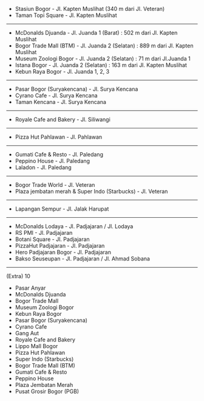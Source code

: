 - Stasiun Bogor - Jl. Kapten Muslihat (340 m dari Jl. Veteran)
- Taman Topi Square - Jl. Kapten Muslihat
---------------------------------------------------------------------------------------------------------------------------------
- McDonalds Djuanda - Jl. Juanda 1 (Barat) : 502 m dari Jl. Kapten Muslihat
- Bogor Trade Mall (BTM) - Jl. Juanda 2 (Selatan) : 889 m dari Jl. Kapten Muslihat
- Museum Zoologi Bogor - Jl. Juanda 2 (Selatan) : 71 m dari Jl.Juanda 1 
- Istana Bogor - Jl. Juanda 2 (Selatan) : 163 m dari Jl. Kapten Muslihat
- Kebun Raya Bogor - Jl. Juanda 1, 2, 3
---------------------------------------------------------------------------------------------------------------------------------
- Pasar Bogor (Suryakencana) - Jl. Surya Kencana
- Cyrano Cafe - Jl. Surya Kencana
- Taman Kencana - Jl. Surya Kencana
---------------------------------------------------------------------------------------------------------------------------------
- Royale Cafe and Bakery - Jl. Siliwangi
---------------------------------------------------------------------------------------------------------------------------------
- Pizza Hut Pahlawan - Jl. Pahlawan
---------------------------------------------------------------------------------------------------------------------------------
- Gumati Cafe & Resto - Jl. Paledang
- Peppino House - Jl. Paledang
- Laladon - Jl. Paledang
---------------------------------------------------------------------------------------------------------------------------------
- Bogor Trade World - Jl. Veteran
- Plaza jembatan merah & Super Indo (Starbucks) - Jl. Veteran
 ---------------------------------------------------------------------------------------------------------------------------------
- Lapangan Sempur - Jl. Jalak Harupat
---------------------------------------------------------------------------------------------------------------------------------
- McDonalds Lodaya - Jl. Padjajaran / Jl. Lodaya
- RS PMI - Jl. Padjajaran
- Botani Square - Jl. Padjajaran
- PizzaHut Padjajaran - Jl. Padjajaran
- Hero Padjajaran Bogor - Jl. Padjajaran
- Bakso Seuseupan - Jl. Padjajaran / Jl. Ahmad Sobana

-----------------------------------------------------------------------
(Extra)
10
- Pasar Anyar
- McDonalds Djuanda
- Bogor Trade Mall
- Museum Zoologi Bogor
- Kebun Raya Bogor
- Pasar Bogor (Suryakencana)
- Cyrano Cafe
- Gang Aut
- Royale Cafe and Bakery
- Lippo Mall Bogor
- Pizza Hut Pahlawan
- Super Indo (Starbucks)
- Bogor Trade Mall (BTM)
- Gumati Cafe & Resto
- Peppino House
- Plaza Jembatan Merah
- Pusat Grosir Bogor (PGB)
